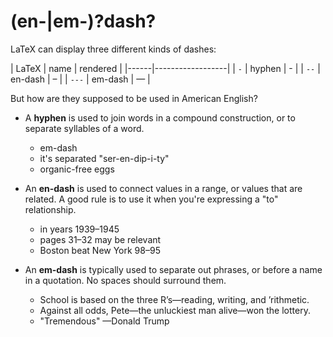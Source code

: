 # (en-|em-)?dash?

LaTeX can display three different kinds of dashes:

| LaTeX | name | rendered |
|------|------------------|
|  `-`  | hyphen | - |
|  `--`  | en-dash | – |
|  `---`  | em-dash | — |

But how are they supposed to be used in American English?

* A **hyphen** is used to join words in a compound construction, or to separate
syllables of a word.
    * em-dash
    * it's separated "ser-en-dip-i-ty"
    * organic-free eggs

* An **en-dash** is used to connect values in a range, or values that are
related. A good rule is to use it when you're expressing a "to" relationship.
    * in years 1939–1945
    * pages 31–32 may be relevant
    * Boston beat New York 98–95

* An **em-dash** is typically used to separate out phrases, or before a name in
a quotation. No spaces should surround them.
    * School is based on the three R’s—reading, writing, and ’rithmetic.
    * Against all odds, Pete—the unluckiest man alive—won the lottery.
    * "Tremendous" —Donald Trump